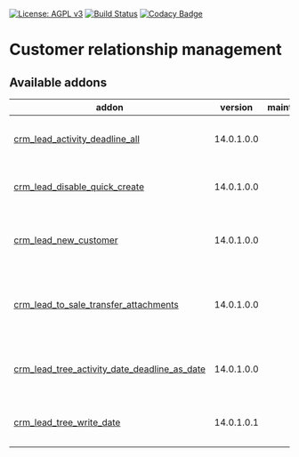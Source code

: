 [![License: AGPL v3](https://img.shields.io/badge/License-AGPL%20v3-blue.svg)](https://www.gnu.org/licenses/agpl-3.0)
[![Build Status](https://travis-ci.org/Tawasta/crm.svg?branch=12.0)](https://travis-ci.org/Tawasta/crm)
[![Codacy Badge](https://api.codacy.com/project/badge/Grade/16d209e3574f4d9a8d1eeb7a5edc1e88)](https://www.codacy.com/app/Tawasta/crm?utm_source=github.com&amp;utm_medium=referral&amp;utm_content=Tawasta/crm&amp;utm_campaign=Badge_Grade)

Customer relationship management
================================

[//]: # (addons)

Available addons
----------------
addon | version | maintainers | summary
--- | --- | --- | ---
[crm_lead_activity_deadline_all](crm_lead_activity_deadline_all/) | 14.0.1.0.0 |  | Show last write date on crm lead tree view
[crm_lead_disable_quick_create](crm_lead_disable_quick_create/) | 14.0.1.0.0 |  | Disable quick create from crm lead
[crm_lead_new_customer](crm_lead_new_customer/) | 14.0.1.0.0 |  | New customer boolean toggle for CRM lead
[crm_lead_to_sale_transfer_attachments](crm_lead_to_sale_transfer_attachments/) | 14.0.1.0.0 |  | Converting opportunities to sales copies related attachments
[crm_lead_tree_activity_date_deadline_as_date](crm_lead_tree_activity_date_deadline_as_date/) | 14.0.1.0.0 |  | Show activity date deadline as date in lead tree view
[crm_lead_tree_write_date](crm_lead_tree_write_date/) | 14.0.1.0.1 |  | Show last write date on crm lead tree view

[//]: # (end addons)
